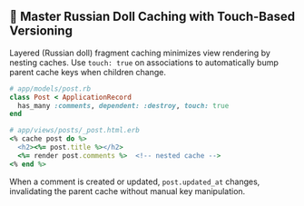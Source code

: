 ## 🧠 Master Russian Doll Caching with Touch-Based Versioning

Layered (Russian doll) fragment caching minimizes view rendering by nesting caches. Use `touch: true` on associations to automatically bump parent cache keys when children change.

```ruby
# app/models/post.rb
class Post < ApplicationRecord
  has_many :comments, dependent: :destroy, touch: true
end

# app/views/posts/_post.html.erb
<% cache post do %>
  <h2><%= post.title %></h2>
  <%= render post.comments %>  <!-- nested cache -->
<% end %>
```

When a comment is created or updated, `post.updated_at` changes, invalidating the parent cache without manual key manipulation.